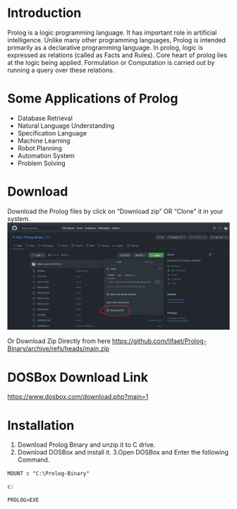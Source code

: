 # Introduction

Prolog is a logic programming language. It has important role in artificial intelligence. Unlike many other programming languages, Prolog is intended primarily as a declarative programming language. In prolog, logic is expressed as relations (called as Facts and Rules). Core heart of prolog lies at the logic being applied. Formulation or Computation is carried out by running a query over these relations.

# Some Applications of Prolog
- Database Retrieval
- Natural Language Understanding
- Specification Language
- Machine Learning
- Robot Planning
- Automation System
- Problem Solving

# Download
 Download the Prolog files by click on “Download zip” OR “Clone” it in your system.
![](https://raw.githubusercontent.com/lifaet/Prolog-Binary/main/Screenshot%202023-01-02%20151236.png)

Or Download Zip Directly from here
https://github.com/lifaet/Prolog-Binary/archive/refs/heads/main.zip


# DOSBox Download Link
https://www.dosbox.com/download.php?main=1

# Installation
1. Download Prolog Binary and unzip it to C drive.
2. Download DOSBox and install it.
3.Open DOSBox and Enter the following Command.
```
MOUNT c "C:\Prolog-Binary"
```
```
c:
```
```
PROLOG>EXE
```
